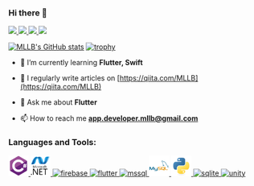 ### Hi there 👋
<!--
**AppDeveloperMLLB/AppDeveloperMLLB** is a ✨ _special_ ✨ repository because its `README.md` (this file) appears on your GitHub profile.

Here are some ideas to get you started:

- 🔭 I’m currently working on ...
- 🌱 I’m currently learning ...
- 👯 I’m looking to collaborate on ...
- 🤔 I’m looking for help with ...
- 💬 Ask me about ...
- 📫 How to reach me: ...
- 😄 Pronouns: ...
- ⚡ Fun fact: ...
-->

<p align="left">
  <a href="https://github.com/AppDeveloperMLLB/AppDeveloperMLLB/">
    <!--<img src="https://komarev.com/ghpvc/?username=yutkat" alt="yutkat" />-->
  </a>
  <a href="http://twitter.com/MLLB60944015">
    <img height="20" src="https://img.shields.io/twitter/follow/MLLB60944015?label=Twitter&logo=twitter&style=flat" />
  </a>
  <a href="https://github.com/AppDeveloperMLLB">
    <img height="20" src="https://img.shields.io/github/followers/AppDeveloperMLLB?label=follow&logo=github&style=flat" />
  </a>
  <a href="http://qiita.com/MLLB">
    <img height="20" src="https://qiita-badge.apiapi.app/s/MLLB/posts.svg" />
  </a>
  <//qiita.com/MLLB">
    <img height="20" src="https://qiita-badge.apiapi.app/s/MLLB/contributions.svg" />
  </a>
</p>
  
[![MLLB's GitHub stats](https://github-readme-stats.vercel.app/api?username=AppDeveloperMLLB&show_icons=true&theme=dracula)](https://github.com/AppDeveloperMLLB/github-readme-stats)
[![trophy](https://github-profile-trophy.vercel.app/?username=AppDeveloperMLLB&theme=oldie)](https://github.com/AppDeveloperMLLB/github-profile-trophy)


- 🌱 I’m currently learning **Flutter, Swift**

- 📝 I regularly write articles on [https://qiita.com/MLLB](https://qiita.com/MLLB)

- 💬 Ask me about **Flutter**

- 📫 How to reach me **app.developer.mllb@gmail.com**

<h3 align="left">Languages and Tools:</h3>
<p align="left"> <a href="https://www.w3schools.com/cs/" target="_blank" rel="noreferrer"> <img src="https://raw.githubusercontent.com/devicons/devicon/master/icons/csharp/csharp-original.svg" alt="csharp" width="40" height="40"/> </a> <a href="https://dotnet.microsoft.com/" target="_blank" rel="noreferrer"> <img src="https://raw.githubusercontent.com/devicons/devicon/master/icons/dot-net/dot-net-original-wordmark.svg" alt="dotnet" width="40" height="40"/> </a> <a href="https://firebase.google.com/" target="_blank" rel="noreferrer"> <img src="https://www.vectorlogo.zone/logos/firebase/firebase-icon.svg" alt="firebase" width="40" height="40"/> </a> <a href="https://flutter.dev" target="_blank" rel="noreferrer"> <img src="https://www.vectorlogo.zone/logos/flutterio/flutterio-icon.svg" alt="flutter" width="40" height="40"/> </a> <a href="https://www.microsoft.com/en-us/sql-server" target="_blank" rel="noreferrer"> <img src="https://www.svgrepo.com/show/303229/microsoft-sql-server-logo.svg" alt="mssql" width="40" height="40"/> </a> <a href="https://www.mysql.com/" target="_blank" rel="noreferrer"> <img src="https://raw.githubusercontent.com/devicons/devicon/master/icons/mysql/mysql-original-wordmark.svg" alt="mysql" width="40" height="40"/> </a> <a href="https://www.python.org" target="_blank" rel="noreferrer"> <img src="https://raw.githubusercontent.com/devicons/devicon/master/icons/python/python-original.svg" alt="python" width="40" height="40"/> </a> <a href="https://www.sqlite.org/" target="_blank" rel="noreferrer"> <img src="https://www.vectorlogo.zone/logos/sqlite/sqlite-icon.svg" alt="sqlite" width="40" height="40"/> </a> <a href="https://unity.com/" target="_blank" rel="noreferrer"> <img src="https://www.vectorlogo.zone/logos/unity3d/unity3d-icon.svg" alt="unity" width="40" height="40"/> </a> </p>

